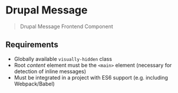 # Drupal Message

> Drupal Message Frontend Component

## Requirements

- Globally available `visually-hidden` class
- Root _content_ element must be the `<main>` element (necessary for detection of inline messages)
- Must be integrated in a project with ES6 support (e.g. including Webpack/Babel)
